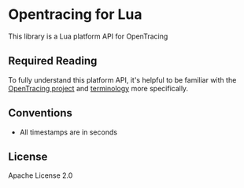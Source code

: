 # Opentracing for Lua

This library is a Lua platform API for OpenTracing

## Required Reading

To fully understand this platform API, it's helpful to be familiar with the [OpenTracing project](http://opentracing.io) and
[terminology](http://opentracing.io/documentation/pages/spec.html) more specifically.


## Conventions

  - All timestamps are in seconds


## License

Apache License 2.0
